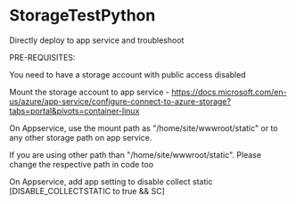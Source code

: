 # StorageTestPython

Directly deploy to app service and troubleshoot

PRE-REQUISITES:

You need to have a storage account with public access disabled


Mount the storage account to app service - https://docs.microsoft.com/en-us/azure/app-service/configure-connect-to-azure-storage?tabs=portal&pivots=container-linux 


On Appservice, use the mount path as "/home/site/wwwroot/static" or to any other storage path on app service.

If you are using other path than "/home/site/wwwroot/static". Please change the respective path in code too


On Appservice, add app setting to disable collect static [DISABLE_COLLECTSTATIC to true && SC]


